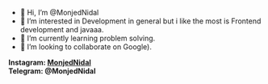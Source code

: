 - 👋 Hi, I’m @MonjedNidal
- 👀 I’m interested in Development in general but i like the most is Frontend development and javaaa.
- 🌱 I’m currently learning problem solving.
- 💞️ I’m looking to collaborate on Google).

<b> Instagram: <a href="https://www.instagram.com/monjednidal/">MonjedNidal</a>
<br>Telegram: @MonjedNidal </b>

<!---
MonjedNidal/MonjedNidal is a ✨ special ✨ repository because its `README.md` (this file) appears on your GitHub profile.
You can click the Preview link to take a look at your changes.
--->
